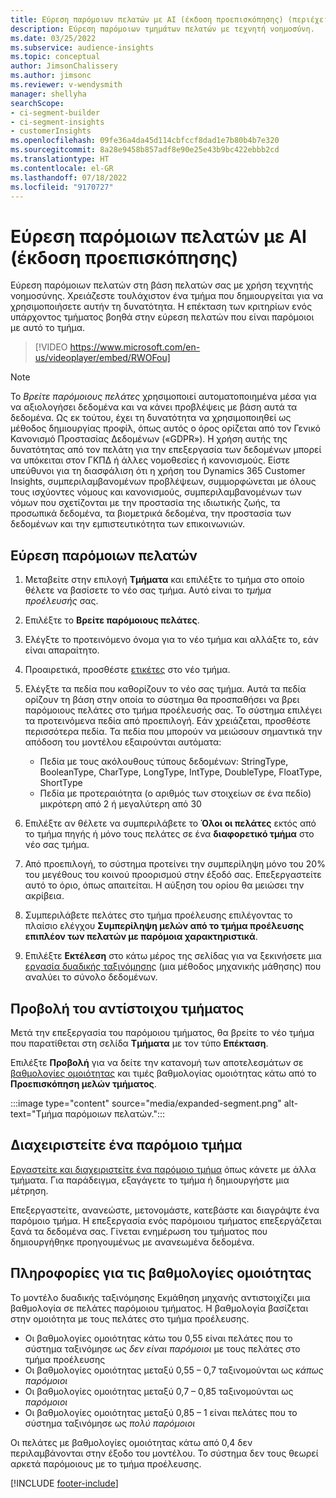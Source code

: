 ```yaml
---
title: Εύρεση παρόμοιων πελατών με AI (έκδοση προεπισκόπησης) (περιέχει βίντεο)
description: Εύρεση παρόμοιων τμημάτων πελατών με τεχνητή νοημοσύνη.
ms.date: 03/25/2022
ms.subservice: audience-insights
ms.topic: conceptual
author: JimsonChalissery
ms.author: jimsonc
ms.reviewer: v-wendysmith
manager: shellyha
searchScope:
- ci-segment-builder
- ci-segment-insights
- customerInsights
ms.openlocfilehash: 09fe36a4da45d114cbfccf8dad1e7b80b4b7e320
ms.sourcegitcommit: 8a28e9458b857adf8e90e25e43b9bc422ebbb2cd
ms.translationtype: HT
ms.contentlocale: el-GR
ms.lasthandoff: 07/18/2022
ms.locfileid: "9170727"
---
```

# <a name="find-similar-customers-with-ai-preview"></a>Εύρεση παρόμοιων πελατών με AI (έκδοση προεπισκόπησης)

Εύρεση παρόμοιων πελατών στη βάση πελατών σας με χρήση τεχνητής νοημοσύνης. Χρειάζεστε τουλάχιστον ένα τμήμα που δημιουργείται για να χρησιμοποιήσετε αυτήν τη δυνατότητα. Η επέκταση των κριτηρίων ενός υπάρχοντος τμήματος βοηθά στην εύρεση πελατών που είναι παρόμοιοι με αυτό το τμήμα.

> [!VIDEO https://www.microsoft.com/en-us/videoplayer/embed/RWOFou]

> [!NOTE]
> To *Βρείτε παρόμοιους πελάτες* χρησιμοποιεί αυτοματοποιημένα μέσα για να αξιολογήσει δεδομένα και να κάνει προβλέψεις με βάση αυτά τα δεδομένα. Ως εκ τούτου, έχει τη δυνατότητα να χρησιμοποιηθεί ως μέθοδος δημιουργίας προφίλ, όπως αυτός ο όρος ορίζεται από τον Γενικό Κανονισμό Προστασίας Δεδομένων («GDPR»). Η χρήση αυτής της δυνατότητας από τον πελάτη για την επεξεργασία των δεδομένων μπορεί να υπόκειται στον ΓΚΠΔ ή άλλες νομοθεσίες ή κανονισμούς. Είστε υπεύθυνοι για τη διασφάλιση ότι η χρήση του Dynamics 365 Customer Insights, συμπεριλαμβανομένων προβλέψεων, συμμορφώνεται με όλους τους ισχύοντες νόμους και κανονισμούς, συμπεριλαμβανομένων των νόμων που σχετίζονται με την προστασία της ιδιωτικής ζωής, τα προσωπικά δεδομένα, τα βιομετρικά δεδομένα, την προστασία των δεδομένων και την εμπιστευτικότητα των επικοινωνιών.

## <a name="find-similar-customers"></a>Εύρεση παρόμοιων πελατών

1. Μεταβείτε στην επιλογή **Τμήματα** και επιλέξτε το τμήμα στο οποίο θέλετε να βασίσετε το νέο σας τμήμα. Αυτό είναι το *τμήμα προέλευσής* σας.

1. Επιλέξτε το **Βρείτε παρόμοιους πελάτες**.

1. Ελέγξτε το προτεινόμενο όνομα για το νέο τμήμα και αλλάξτε το, εάν είναι απαραίτητο.

1. Προαιρετικά, προσθέστε [ετικέτες](work-with-tags-columns.md#manage-tags) στο νέο τμήμα.

1. Ελέγξτε τα πεδία που καθορίζουν το νέο σας τμήμα. Αυτά τα πεδία ορίζουν τη βάση στην οποία το σύστημα θα προσπαθήσει να βρει παρόμοιους πελάτες στο τμήμα προέλευσής σας. Το σύστημα επιλέγει τα προτεινόμενα πεδία από προεπιλογή. Εάν χρειάζεται, προσθέστε περισσότερα πεδία.
  Τα πεδία που μπορούν να μειώσουν σημαντικά την απόδοση του μοντέλου εξαιρούνται αυτόματα:
  
   - Πεδία με τους ακόλουθους τύπους δεδομένων: StringType, BooleanType, CharType, LongType, IntType, DoubleType, FloatType, ShortType
   - Πεδία με προτεραιότητα (ο αριθμός των στοιχείων σε ένα πεδίο) μικρότερη από 2 ή μεγαλύτερη από 30

1. Επιλέξτε αν θέλετε να συμπεριλάβετε το **Όλοι οι πελάτες** εκτός από το τμήμα πηγής ή μόνο τους πελάτες σε ένα **διαφορετικό τμήμα** στο νέο σας τμήμα.

1. Από προεπιλογή, το σύστημα προτείνει την συμπερίληψη μόνο του 20% του μεγέθους του κοινού προορισμού στην έξοδό σας. Επεξεργαστείτε αυτό το όριο, όπως απαιτείται. Η αύξηση του ορίου θα μειώσει την ακρίβεια.

1. Συμπεριλάβετε πελάτες στο τμήμα προέλευσης επιλέγοντας το πλαίσιο ελέγχου **Συμπερίληψη μελών από το τμήμα προέλευσης επιπλέον των πελατών με παρόμοια χαρακτηριστικά**.

1. Επιλέξτε **Εκτέλεση** στο κάτω μέρος της σελίδας για να ξεκινήσετε μια [εργασία δυαδικής ταξινόμησης](#about-similarity-scores) (μια μέθοδος μηχανικής μάθησης) που αναλύει το σύνολο δεδομένων.

## <a name="view-the-similar-segment"></a>Προβολή του αντίστοιχου τμήματος

Μετά την επεξεργασία του παρόμοιου τμήματος, θα βρείτε το νέο τμήμα που παρατίθεται στη σελίδα **Τμήματα** με τον τύπο **Επέκταση**.

Επιλέξτε **Προβολή** για να δείτε την κατανομή των αποτελεσμάτων σε [βαθμολογίες ομοιότητας](#about-similarity-scores) και τιμές βαθμολογίας ομοιότητας κάτω από το **Προεπισκόπηση μελών τμήματος**.

:::image type="content" source="media/expanded-segment.png" alt-text="Τμήμα παρόμοιων πελατών.":::

## <a name="manage-a-similar-segment"></a>Διαχειριστείτε ένα παρόμοιο τμήμα

[Εργαστείτε και διαχειριστείτε ένα παρόμοιο τμήμα](segments.md#manage-existing-segments) όπως κάνετε με άλλα τμήματα. Για παράδειγμα, εξαγάγετε το τμήμα ή δημιουργήστε μια μέτρηση.

Επεξεργαστείτε, ανανεώστε, μετονομάστε, κατεβάστε και διαγράψτε ένα παρόμοιο τμήμα. Η επεξεργασία ενός παρόμοιου τμήματος επεξεργάζεται ξανά τα δεδομένα σας. Γίνεται ενημέρωση του τμήματος που δημιουργήθηκε προηγουμένως με ανανεωμένα δεδομένα.

## <a name="about-similarity-scores"></a>Πληροφορίες για τις βαθμολογίες ομοιότητας

Το μοντέλο δυαδικής ταξινόμησης Εκμάθηση μηχανής αντιστοιχίζει μια βαθμολογία σε πελάτες παρόμοιου τμήματος. Η βαθμολογία βασίζεται στην ομοιότητα με τους πελάτες στο τμήμα προέλευσης.

- Οι βαθμολογίες ομοιότητας κάτω του 0,55 είναι πελάτες που το σύστημα ταξινόμησε ως *δεν είναι παρόμοιοι* με τους πελάτες στο τμήμα προέλευσης
- Οι βαθμολογίες ομοιότητας μεταξύ 0,55 – 0,7 ταξινομούνται ως *κάπως παρόμοιοι*
- Οι βαθμολογίες ομοιότητας μεταξύ 0,7 – 0,85 ταξινομούνται ως *παρόμοιοι*
- Οι βαθμολογίες ομοιότητας μεταξύ 0,85 – 1 είναι πελάτες που το σύστημα ταξινόμησε ως *πολύ παρόμοιοι*

Οι πελάτες με βαθμολογίες ομοιότητας κάτω από 0,4 δεν περιλαμβάνονται στην έξοδο του μοντέλου. Το σύστημα δεν τους θεωρεί αρκετά παρόμοιους με το τμήμα προέλευσης.

[!INCLUDE [footer-include](includes/footer-banner.md)]
